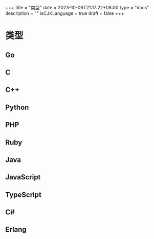 +++
title = "类型"
date = 2023-10-06T21:17:22+08:00
type = "docs"
description = ""
isCJKLanguage = true
draft = false
+++

# 类型

## Go



## C



## C++



## Python



## PHP



## Ruby



## Java



## JavaScript



## TypeScript



## C#



## Erlang

